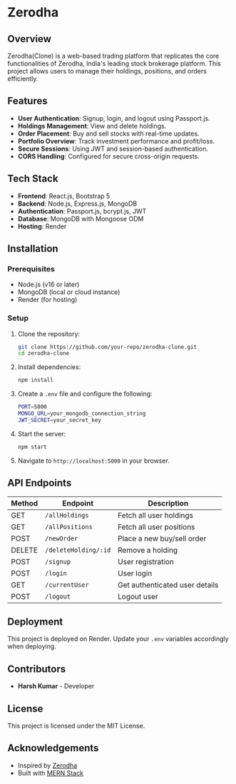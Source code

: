 # Zerodha 

## Overview
Zerodha(Clone) is a web-based trading platform that replicates the core functionalities of Zerodha, India's leading stock brokerage platform. This project allows users to manage their holdings, positions, and orders efficiently.

## Features
- **User Authentication**: Signup, login, and logout using Passport.js.
- **Holdings Management**: View and delete holdings.
- **Order Placement**: Buy and sell stocks with real-time updates.
- **Portfolio Overview**: Track investment performance and profit/loss.
- **Secure Sessions**: Using JWT and session-based authentication.
- **CORS Handling**: Configured for secure cross-origin requests.

## Tech Stack
- **Frontend**: React.js, Bootstrap 5
- **Backend**: Node.js, Express.js, MongoDB
- **Authentication**: Passport.js, bcrypt.js, JWT
- **Database**: MongoDB with Mongoose ODM
- **Hosting**: Render

## Installation
### Prerequisites
- Node.js (v16 or later)
- MongoDB (local or cloud instance)
- Render (for hosting)

### Setup
1. Clone the repository:
   ```sh
   git clone https://github.com/your-repo/zerodha-clone.git
   cd zerodha-clone
   ```
2. Install dependencies:
   ```sh
   npm install
   ```
3. Create a `.env` file and configure the following:
   ```sh
   PORT=5000
   MONGO_URL=your_mongodb_connection_string
   JWT_SECRET=your_secret_key
   ```
4. Start the server:
   ```sh
   npm start
   ```
5. Navigate to `http://localhost:5000` in your browser.

## API Endpoints
| Method | Endpoint | Description |
|--------|---------|-------------|
| GET | `/allHoldings` | Fetch all user holdings |
| GET | `/allPositions` | Fetch all user positions |
| POST | `/newOrder` | Place a new buy/sell order |
| DELETE | `/deleteHolding/:id` | Remove a holding |
| POST | `/signup` | User registration |
| POST | `/login` | User login |
| GET | `/currentUser` | Get authenticated user details |
| POST | `/logout` | Logout user |

## Deployment
This project is deployed on Render. Update your `.env` variables accordingly when deploying.

## Contributors
- **Harsh Kumar** - Developer

## License
This project is licensed under the MIT License.

## Acknowledgements
- Inspired by [Zerodha](https://zerodha.com/)
- Built with [MERN Stack](https://www.mongodb.com/mern-stack)

